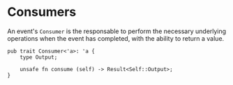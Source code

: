 # Consumers

An event's `Consumer` is the responsable to perform the necessary underlying operations when the event has completed, with the ability to return a value.

```rust,ignore
pub trait Consumer<'a>: 'a {
    type Output;
    
    unsafe fn consume (self) -> Result<Self::Output>;
}
```